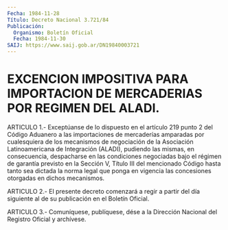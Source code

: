 ```yaml
---
Fecha: 1984-11-28
Título: Decreto Nacional 3.721/84
Publicación:
  Organismo: Boletín Oficial
  Fecha: 1984-11-30
SAIJ: https://www.saij.gob.ar/DN19840003721
---
```

# EXCENCION IMPOSITIVA PARA IMPORTACION DE MERCADERIAS POR REGIMEN DEL ALADI.

<a id="1"></a>
ARTICULO  1.-  Exceptúanse de lo dispuesto en el artículo 219 punto 2 del Código Aduanero  a las importaciones de mercaderías amparadas por cualesquiera de los  mecanismos de negociación de la Asociación Latinoamericana de Integración  (ALADI),  pudiendo  las  mismas, en consecuencia,  despacharse  en  las condiciones negociadas bajo  el régimen  de  garantía previsto en la  Sección  V,  Título  III  del mencionado Código  hasta tanto sea dictada la norma legal que ponga en  vigencia  las  concesiones   otorgadas  en  dichos  mecanismos.

<a id="2"></a>
ARTICULO  2.-  El  presente  decreto comenzará a regir a partir del día  siguiente  al  de  su  publicación   en  el  Boletín  Oficial.

<a id="3"></a>
ARTICULO  3.- Comuníquese, publíquese, dése a la Dirección Nacional del Registro Oficial y archívese.